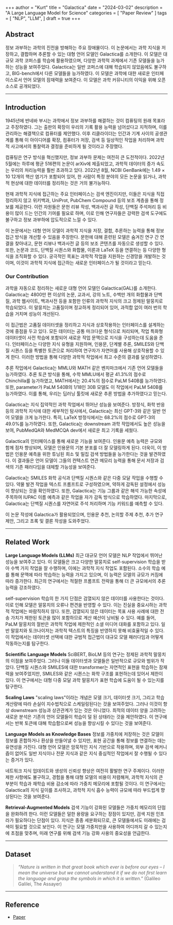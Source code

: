 +++
author = "Kurt"
title = "Galactica"
date = "2024-03-02"
description = "A Large Language Model for Science"
categories = [
    "Paper Review"
]
tags = [
    "NLP",
    "LLM",
]
draft = true
+++

## Abstract

정보 과부하는 과학의 진전을 방해하는 주요 장애물이다. 이 논문에서는 과학 지식을 저장하고, 결합하며 추론할 수 있는 대형 언어 모델인 Galactica를 소개한다. 이 모델은 대규모 과학 코퍼스를 학습에 활용하였으며, 다양한 과학적 과제에서 기존 모델들을 능가하는 성능을 보여주었다. Galactica는 일반 코퍼스에 대해 학습되지 않았음에도 불구하고, BIG-bench에서 다른 모델들을 능가하였다. 이 모델은 과학에 대한 새로운 인터페이스로서 언어 모델의 잠재력을 보여준다. 이 모델은 과학 커뮤니티의 이익을 위해 오픈 소스로 공개되었다.

---

## Introduction

1945년에 반네바 부시는 과학에서 정보 과부하를 해결하는 것이 컴퓨팅의 원래 목표라고 주장하였다. 그는 출판의 확장이 우리의 기록 활용 능력을 넘어섰다고 지적하며, 이를 관리하는 해결책으로 컴퓨터를 제안했다. 이후 리클라이더는 인간과 기계 사이의 공생관계를 통해 이 아이디어를 확장, 컴퓨터가 저장, 검색 등 일상적인 작업을 처리하며 과학적 사고에서의 통찰력과 결정을 준비하게 될 것이라고 주장했다.

컴퓨팅은 연구 방식을 혁신했지만, 정보 과부하 문제는 여전히 큰 도전적이다. 2022년 5월에는 하루에 평균 516편의 논문이 arXiv에 제출되었고, 과학적 데이터의 증가 속도는 우리의 처리능력을 훨씬 초과하고 있다. 2022년 8월, NCBI GenBank에는 1.49 × 10 12개의 핵산 염기가 포함되어 있어, 한 사람이 특정 분야의 모든 논문을 읽거나, 과학적 현상에 대한 데이터를 정리하는 것은 거의 불가능하다.

현재 과학적 지식에 접근하는 주요 인터페이스는 검색 엔진이지만, 이들은 지식을 직접 정리하지 않고 위키백과, UniProt, PubChem Compound 등의 보조 계층을 통해 정보를 제공한다. 이런 자원들은 문헌 리뷰 작성, 백과사전 글 작성, 단백질 주석처리 등 비용이 많이 드는 인간의 기여를 필요로 하며, 이로 인해 연구자들은 강력한 검색 도구에도 불구하고 정보 과부하에 압도적으로 느낄 수 있다.

이 논문에서는 대형 언어 모델이 과학적 지식을 저장, 결합, 추론하는 능력을 통해 정보 접근 방식을 개선할 수 있음을 주장한다. 문헌에 대해 훈련된 모델은 숨겨진 연구 간 연결을 찾아내고, 문헌 리뷰나 백과사전 글 등의 보조 콘텐츠를 자동으로 생성할 수 있다. 또한, 논문과 코드, 단백질 시퀀스와 화합물, 이론과 LaTeX 등을 연결하는 등 다양한 형식을 조직화할 수 있다. 궁극적인 목표는 과학적 작업을 지원하는 신경망을 개발하는 것이며, 이것이 과학적 지식에 접근하는 새로운 인터페이스가 될 것이라고 믿는다.

### Our Contribution

과학을 자동으로 정리하는 새로운 대형 언어 모델인 Galactica(GAL)를 소개한다. Galactica는 4800만 편 이상의 논문, 교과서, 강의 노트, 수백만 개의 화합물과 단백질, 과학 웹사이트, 백과사전 등을 포함한 인류의 과학적 지식의 크고 정제된 말뭉치로 학습되었다. 이 말뭉치는 고품질이며 정교하게 정리되어 있어, 과적합 없이 여러 번의 학습을 거치며 성능이 개선된다.

이 접근법은 고품질 데이터셋을 정리하고 지식과 상호작용하는 인터페이스를 설계하는 것에 중점을 두고 있다. 모든 데이터는 공통 마크다운 형식으로 처리되며, 작업 특화형 데이터셋이 사전 학습에 포함되어 새로운 작업 문맥으로 지식을 구성하는데 도움을 준다. 인터페이스는 다양한 지식 유형을 지원하며, 인용문, 단계별 추론, SMILES와 단백질 시퀀스 등을 특별한 토큰으로 처리하여 연구자가 자연어를 사용해 상호작용할 수 있게 한다. 이러한 방법을 통해 다양한 과학적 작업에서 최고 수준의 결과를 달성하였다.

추론 작업에서 Galactica는 MMLU와 MATH 같은 벤치마크에서 기존 언어 모델들을 능가하였다. 추론 토큰 방식을 통해, 수학 MMLU에서 평균 41.3%의 점수로 Chinchilla를 능가하였고, MATH에서는 20.4%의 점수로 PaLM 540B를 능가하였다. 또한, parameter가 PaLM 540B의 1/18인 30B 모델도 이 작업에서 PaLM 540B를 능가하였다. 이를 통해, 우리는 딥러닝 툴킷에 새로운 추론 방법을 추가하였다고 믿는다.

Galactica는 지식 집약적인 과학 작업에서 뛰어난 성능을 보여준다. 방정식, 화학 반응 등의 과학적 지식에 대한 세부적인 탐사에서, Galactica는 최신 GPT-3와 같은 일반 언어 모델을 크게 능가한다. 특히, LaTeX 방정식에서는 68.2%의 점수로 GPT-3의 49.0%를 능가하였다. 또한, Galactica는 downstream 과학 작업에서도 높은 성능을 보여, PubMedQA와 MedMCQA dev에서 새로운 최고 기록을 세웠다.

Galactica의 인터페이스를 통해 새로운 기능을 보여준다. 인용문 예측 능력은 규모와 함께 점차 향상되며, 모델은 인용문의 기본 분포를 더 잘 모델링하게 된다. 더욱이, 이 방법은 인용문 예측을 위한 튜닝된 희소 및 밀집 검색 방법들을 능가한다는 것을 발견하였다. 이 결과들은 언어 모델이 그들의 컨텍스트 연관 메모리 능력을 통해 문서 저장과 검색의 기존 패러다임을 대체할 가능성을 보여준다.

Galactica는 SMILES 화학 공식과 단백질 시퀀스와 같은 다중 모달 작업을 수행할 수 있다. 약물 발견 작업을 텍스트 프롬프트로 구성하였으며, 약하게 감독된 설정에서 성능이 향상되는 것을 확인하였다. 또한, Galactica는 기능 그룹과 같은 해석 가능한 속성에 주목하여 IUPAC 이름 예측과 같은 작업을 자가 감독 방식으로 학습하였다. 마지막으로, Galactica는 단백질 시퀀스를 자연어로 주석 처리하며 기능 키워드를 예측할 수 있다.

이 논문 작성에 Galactica가 활용되었으며, 인용문 추천, 논의할 주제 추천, 추가 연구 제안, 그리고 초록 및 결론 작성을 도와주었다.

---

## Related Work

**Large Language Models (LLMs)** 최근 대규모 언어 모델은 NLP 작업에서 뛰어난 성능을 보여주고 있다. 이 모델들은 크고 다양한 말뭉치로 self-supervision 학습을 받아 수백 가지 작업을 잘 수행하며, 이에는 과학적 지식 작업도 포함된다. 소수의 학습 예를 통해 문맥에 따라 학습하는 능력을 가지고 있으며, 이 능력은 모델의 규모가 커짐에 따라 증가한다. 최근의 연구에서는 적절한 프롬프트 전략을 통해 더 큰 규모에서의 추론 능력을 강조하였다.

self-supervision 학습의 한 가지 단점은 검열되지 않은 데이터를 사용한다는 것이다. 이로 인해 모델은 말뭉치의 오류나 편견을 반영할 수 있다. 이는 진실을 중요시하는 과학적 작업에는 바람직하지 않다. 또한, 검열되지 않은 데이터는 목표 사용 사례에 대한 전송 가치가 제한된 토큰을 많이 포함하므로 계산 예산이 낭비될 수 있다. 예를 들어, PaLM 말뭉치의 절반은 과학적 작업에 제한적인 소셜 미디어 대화를 포함하고 있다. 일반 말뭉치와 토크나이저는 과학적 텍스트의 특징을 반영하지 못해 비효율적일 수 있다. 이 작업에서는 데이터셋 선택에 대한 규범적 접근법이 대규모 모델 패러다임과 어떻게 작동하는지를 탐구한다.

**Scientiﬁc Language Models** SciBERT, BioLM 등의 연구는 정제된 과학적 말뭉치의 이점을 보여주었다. 그러나 이들 데이터셋과 모델들은 일반적으로 규모와 범위가 작았다. 단백질 시퀀스와 SMILES에 대한 transformer는 자연적인 표현을 학습하는 잠재력을 보여주었지만, SMILES와 같은 시퀀스는 화학 구조를 표현하는데 있어서 제한이 있다. 이 연구에서는 대형 다중 모달 과학 말뭉치가 표현 학습에 도움이 될 수 있는지를 탐구한다.

**Scaling Laws** "scaling laws"이라는 개념은 모델 크기, 데이터셋 크기, 그리고 학습 계산량에 따라 손실이 지수법칙으로 스케일링된다는 것을 보여주었다. 그러나 이것이 항상 downstream 성능과 상관관계가 있는 것은 아니었다. 최적의 데이터 양을 고려하는 새로운 분석은 기존의 언어 모델들이 학습이 덜 된 상태라는 것을 제안하였다. 이 연구에서는 반복 토큰에 대해 학습함으로써 성능을 향상시킬 수 있다는 것을 보여준다.

**Language Models as Knowledge Bases** 정보를 가중치에 저장하는 것은 모델이 정보를 혼합하거나 환상을 만들어낼 수 있지만, 표현 공간을 통해 정보를 연결하는 데는 유연성을 가진다. 대형 언어 모델은 암묵적인 지식 기반으로 작용하며, 외부 검색 메커니즘이 없어도 일반 지식이나 전문 지식과 같은 지식 중심적인 작업에서 잘 수행될 수 있다는 증거가 있다.

네트워크 지식 업데이트와 생성의 신뢰성 향상은 여전히 활발한 연구 주제이다. 이러한 제한 사항에도 불구하고, 경험을 통해 대형 모델의 비용이 저렴해져, 과학적 지식의 큰 부분이 학습과 재학습 비용 감소에 따라 가중치 메모리에 포함될 것이다. 이 연구에서는 Galactica의 지식 깊이를 조사하고, 과학적 지식 흡수 능력이 규모에 따라 부드럽게 향상된다는 것을 보여준다.

**Retrieval-Augmented Models** 검색 기능이 강화된 모델들은 가중치 메모리의 단점을 완화하려 한다. 이런 모델들은 덜한 용량을 요구하는 장점이 있지만, 검색 지원 인프라가 필요하다는 단점이 있다. 지식은 종종 세분화되므로, 큰 모델들에서도 미래에는 검색이 필요할 것으로 보인다. 이 연구는 모델 가중치만을 사용하여 어디까지 갈 수 있는지에 초점을 맞추며, 미래 연구를 위해 검색 기능 강화 사용의 중요성을 언급한다.

---

## Dataset

> *“Nature is written in that great book which ever is before our eyes – I mean the universe but we cannot understand it if we do not ﬁrst learn the language and grasp the symbols in which it is written."* (Galileo Galilei, The Assayer)



---

## Reference

* [Paper](https://arxiv.org/pdf/2211.09085.pdf)